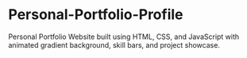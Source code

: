 # Personal-Portfolio-Profile
Personal Portfolio Website built using HTML, CSS, and JavaScript with animated gradient background, skill bars, and project showcase.

